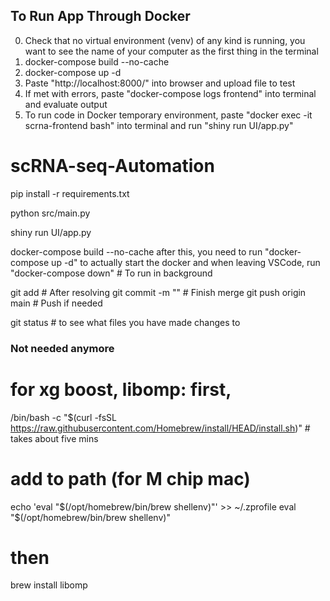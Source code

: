 ## To Run App Through Docker
0. Check that no virtual environment (venv) of any kind is running, you want to see the name of your computer as the first thing in the terminal 
1. docker-compose build --no-cache 
2. docker-compose up -d 
3. Paste "http://localhost:8000/" into browser and upload file to test 
4. If met with errors, paste "docker-compose logs frontend" into terminal and evaluate output 
5. To run code in Docker temporary environment, paste "docker exec -it scrna-frontend bash" into terminal and run "shiny run UI/app.py"


# scRNA-seq-Automation

pip install -r requirements.txt

python src/main.py

shiny run UI/app.py

docker-compose build --no-cache
after this, you need to run "docker-compose up -d" to actually start the docker
and when leaving VSCode, run "docker-compose down"  # To run in background

git add <file>        # After resolving
git commit -m "<message>" # Finish merge
git push origin main   # Push if needed

git status # to see what files you have made changes to

### Not needed anymore 
# for xg boost, libomp: first,
/bin/bash -c "$(curl -fsSL https://raw.githubusercontent.com/Homebrew/install/HEAD/install.sh)" # takes about five mins
# add to path (for M chip mac)
echo 'eval "$(/opt/homebrew/bin/brew shellenv)"' >> ~/.zprofile
eval "$(/opt/homebrew/bin/brew shellenv)"
# then
brew install libomp